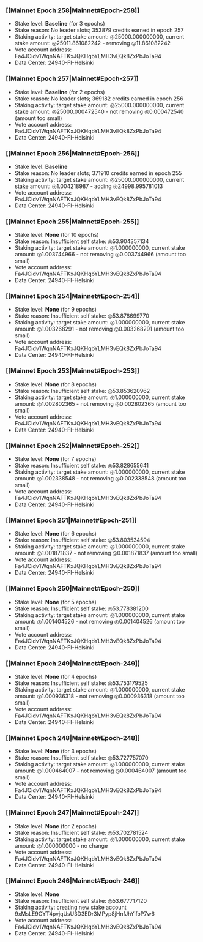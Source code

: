 ### [[Mainnet Epoch 258|Mainnet#Epoch-258]]
* Stake level: **Baseline** (for 3 epochs)
* Stake reason: No leader slots; 353879 credits earned in epoch 257
* Staking activity: target stake amount: ◎25000.000000000, current stake amount: ◎25011.861082242 - removing ◎11.861082242
* Vote account address: Fa4JCidv1WqnNAFTKxJQKHqbYLMH3vEQk8ZxPbJoTa94
* Data Center: 24940-FI-Helsinki
### [[Mainnet Epoch 257|Mainnet#Epoch-257]]
* Stake level: **Baseline** (for 2 epochs)
* Stake reason: No leader slots; 369182 credits earned in epoch 256
* Staking activity: target stake amount: ◎25000.000000000, current stake amount: ◎25000.000472540 - not removing ◎0.000472540 (amount too small)
* Vote account address: Fa4JCidv1WqnNAFTKxJQKHqbYLMH3vEQk8ZxPbJoTa94
* Data Center: 24940-FI-Helsinki
### [[Mainnet Epoch 256|Mainnet#Epoch-256]]
* Stake level: **Baseline**
* Stake reason: No leader slots; 371910 credits earned in epoch 255
* Staking activity: target stake amount: ◎25000.000000000, current stake amount: ◎1.004218987 - adding ◎24998.995781013
* Vote account address: Fa4JCidv1WqnNAFTKxJQKHqbYLMH3vEQk8ZxPbJoTa94
* Data Center: 24940-FI-Helsinki
### [[Mainnet Epoch 255|Mainnet#Epoch-255]]
* Stake level: **None** (for 10 epochs)
* Stake reason: Insufficient self stake: ◎53.904357134
* Staking activity: target stake amount: ◎1.000000000, current stake amount: ◎1.003744966 - not removing ◎0.003744966 (amount too small)
* Vote account address: Fa4JCidv1WqnNAFTKxJQKHqbYLMH3vEQk8ZxPbJoTa94
* Data Center: 24940-FI-Helsinki
### [[Mainnet Epoch 254|Mainnet#Epoch-254]]
* Stake level: **None** (for 9 epochs)
* Stake reason: Insufficient self stake: ◎53.878699770
* Staking activity: target stake amount: ◎1.000000000, current stake amount: ◎1.003268291 - not removing ◎0.003268291 (amount too small)
* Vote account address: Fa4JCidv1WqnNAFTKxJQKHqbYLMH3vEQk8ZxPbJoTa94
* Data Center: 24940-FI-Helsinki
### [[Mainnet Epoch 253|Mainnet#Epoch-253]]
* Stake level: **None** (for 8 epochs)
* Stake reason: Insufficient self stake: ◎53.853620962
* Staking activity: target stake amount: ◎1.000000000, current stake amount: ◎1.002802365 - not removing ◎0.002802365 (amount too small)
* Vote account address: Fa4JCidv1WqnNAFTKxJQKHqbYLMH3vEQk8ZxPbJoTa94
* Data Center: 24940-FI-Helsinki
### [[Mainnet Epoch 252|Mainnet#Epoch-252]]
* Stake level: **None** (for 7 epochs)
* Stake reason: Insufficient self stake: ◎53.828655641
* Staking activity: target stake amount: ◎1.000000000, current stake amount: ◎1.002338548 - not removing ◎0.002338548 (amount too small)
* Vote account address: Fa4JCidv1WqnNAFTKxJQKHqbYLMH3vEQk8ZxPbJoTa94
* Data Center: 24940-FI-Helsinki
### [[Mainnet Epoch 251|Mainnet#Epoch-251]]
* Stake level: **None** (for 6 epochs)
* Stake reason: Insufficient self stake: ◎53.803534594
* Staking activity: target stake amount: ◎1.000000000, current stake amount: ◎1.001871837 - not removing ◎0.001871837 (amount too small)
* Vote account address: Fa4JCidv1WqnNAFTKxJQKHqbYLMH3vEQk8ZxPbJoTa94
* Data Center: 24940-FI-Helsinki
### [[Mainnet Epoch 250|Mainnet#Epoch-250]]
* Stake level: **None** (for 5 epochs)
* Stake reason: Insufficient self stake: ◎53.778381200
* Staking activity: target stake amount: ◎1.000000000, current stake amount: ◎1.001404526 - not removing ◎0.001404526 (amount too small)
* Vote account address: Fa4JCidv1WqnNAFTKxJQKHqbYLMH3vEQk8ZxPbJoTa94
* Data Center: 24940-FI-Helsinki
### [[Mainnet Epoch 249|Mainnet#Epoch-249]]
* Stake level: **None** (for 4 epochs)
* Stake reason: Insufficient self stake: ◎53.753179525
* Staking activity: target stake amount: ◎1.000000000, current stake amount: ◎1.000936318 - not removing ◎0.000936318 (amount too small)
* Vote account address: Fa4JCidv1WqnNAFTKxJQKHqbYLMH3vEQk8ZxPbJoTa94
* Data Center: 24940-FI-Helsinki
### [[Mainnet Epoch 248|Mainnet#Epoch-248]]
* Stake level: **None** (for 3 epochs)
* Stake reason: Insufficient self stake: ◎53.727757070
* Staking activity: target stake amount: ◎1.000000000, current stake amount: ◎1.000464007 - not removing ◎0.000464007 (amount too small)
* Vote account address: Fa4JCidv1WqnNAFTKxJQKHqbYLMH3vEQk8ZxPbJoTa94
* Data Center: 24940-FI-Helsinki
### [[Mainnet Epoch 247|Mainnet#Epoch-247]]
* Stake level: **None** (for 2 epochs)
* Stake reason: Insufficient self stake: ◎53.702781524
* Staking activity: target stake amount: ◎1.000000000, current stake amount: ◎1.000000000 - no change
* Vote account address: Fa4JCidv1WqnNAFTKxJQKHqbYLMH3vEQk8ZxPbJoTa94
* Data Center: 24940-FI-Helsinki
### [[Mainnet Epoch 246|Mainnet#Epoch-246]]
* Stake level: **None**
* Stake reason: Insufficient self stake: ◎53.677717120
* Staking activity: creating new stake account 9xMsLE9CYT4pvjqUsU3D3EDr3MPyp8jHnfJhYifoP7w6
* Vote account address: Fa4JCidv1WqnNAFTKxJQKHqbYLMH3vEQk8ZxPbJoTa94
* Data Center: 24940-FI-Helsinki